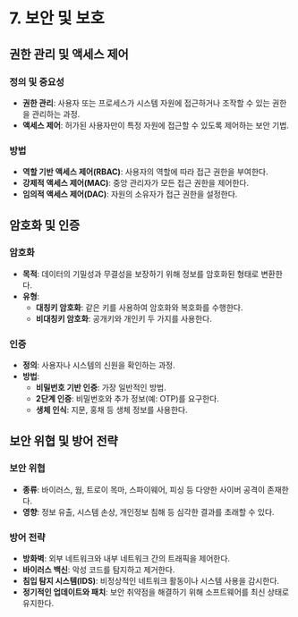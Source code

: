 # 7. 보안 및 보호

## 권한 관리 및 액세스 제어
### **정의 및 중요성**
- **권한 관리**: 사용자 또는 프로세스가 시스템 자원에 접근하거나 조작할 수 있는 권한을 관리하는 과정.
- **액세스 제어**: 허가된 사용자만이 특정 자원에 접근할 수 있도록 제어하는 보안 기법.

### **방법**
- **역할 기반 액세스 제어(RBAC)**: 사용자의 역할에 따라 접근 권한을 부여한다.
- **강제적 액세스 제어(MAC)**: 중앙 관리자가 모든 접근 권한을 제어한다.
- **임의적 액세스 제어(DAC)**: 자원의 소유자가 접근 권한을 설정한다.

## 암호화 및 인증
### **암호화**
- **목적**: 데이터의 기밀성과 무결성을 보장하기 위해 정보를 암호화된 형태로 변환한다.
- **유형**:
  - **대칭키 암호화**: 같은 키를 사용하여 암호화와 복호화를 수행한다.
  - **비대칭키 암호화**: 공개키와 개인키 두 가지를 사용한다.

### **인증**
- **정의**: 사용자나 시스템의 신원을 확인하는 과정.
- **방법**:
  - **비밀번호 기반 인증**: 가장 일반적인 방법.
  - **2단계 인증**: 비밀번호와 추가 정보(예: OTP)를 요구한다.
  - **생체 인식**: 지문, 홍채 등 생체 정보를 사용한다.

## 보안 위협 및 방어 전략
### **보안 위협**
- **종류**: 바이러스, 웜, 트로이 목마, 스파이웨어, 피싱 등 다양한 사이버 공격이 존재한다.
- **영향**: 정보 유출, 시스템 손상, 개인정보 침해 등 심각한 결과를 초래할 수 있다.

### **방어 전략**
- **방화벽**: 외부 네트워크와 내부 네트워크 간의 트래픽을 제어한다.
- **바이러스 백신**: 악성 코드를 탐지하고 제거한다.
- **침입 탐지 시스템(IDS)**: 비정상적인 네트워크 활동이나 시스템 사용을 감시한다.
- **정기적인 업데이트와 패치**: 보안 취약점을 해결하기 위해 소프트웨어를 최신 상태로 유지한다.